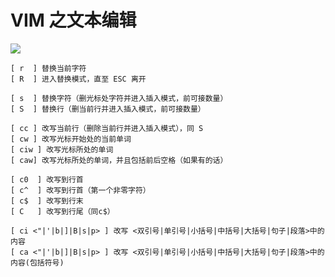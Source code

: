 # VIM 之文本编辑

![](http://cdn.hackdapp.com/2021-03-14-20200726%20-%20VIM%E4%B9%8B%E6%96%87%E6%9C%AC%E7%BC%96%E8%BE%91.jpg)

```
[ r  ] 替换当前字符
[ R  ] 进入替换模式，直至 ESC 离开

[ s  ] 替换字符（删光标处字符并进入插入模式，前可接数量）
[ S  ] 替换行（删当前行并进入插入模式，前可接数量）

[ cc ] 改写当前行（删除当前行并进入插入模式），同 S
[ cw ] 改写光标开始处的当前单词
[ ciw ] 改写光标所处的单词
[ caw] 改写光标所处的单词，并且包括前后空格（如果有的话）

[ c0  ] 改写到行首
[ c^  ] 改写到行首（第一个非零字符）
[ c$  ] 改写到行末
[ C   ] 改写到行尾（同c$）

[ ci <"|'|b|]|B|s|p> ] 改写 <双引号|单引号|小括号|中括号|大括号|句子|段落>中的内容
[ ca <"|'|b|]|B|s|p> ] 改写 <双引号|单引号|小括号|中括号|大括号|句子|段落>中的内容(包括符号)
```
